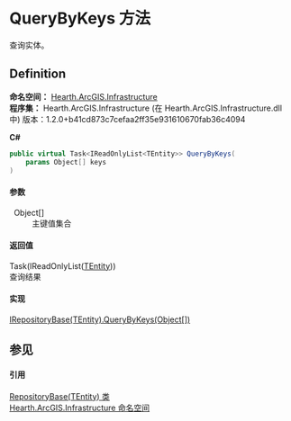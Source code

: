 # QueryByKeys 方法


查询实体。



## Definition
**命名空间：** <a href="N_Hearth_ArcGIS_Infrastructure">Hearth.ArcGIS.Infrastructure</a>  
**程序集：** Hearth.ArcGIS.Infrastructure (在 Hearth.ArcGIS.Infrastructure.dll 中) 版本：1.2.0+b41cd873c7cefaa2ff35e931610670fab36c4094

**C#**
``` C#
public virtual Task<IReadOnlyList<TEntity>> QueryByKeys(
	params Object[] keys
)
```



#### 参数
<dl><dt>  Object[]</dt><dd>主键值集合</dd></dl>

#### 返回值
Task(IReadOnlyList(<a href="T_Hearth_ArcGIS_Infrastructure_RepositoryBase_1">TEntity</a>))  
查询结果

#### 实现
<a href="M_Hearth_ArcGIS_Infrastructure_IRepositoryBase_1_QueryByKeys">IRepositoryBase(TEntity).QueryByKeys(Object[])</a>  


## 参见


#### 引用
<a href="T_Hearth_ArcGIS_Infrastructure_RepositoryBase_1">RepositoryBase(TEntity) 类</a>  
<a href="N_Hearth_ArcGIS_Infrastructure">Hearth.ArcGIS.Infrastructure 命名空间</a>  
